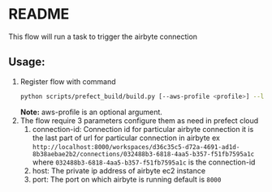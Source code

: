 # README #

This flow will run a task to trigger the airbyte connection

## Usage:

1. Register flow with command
   ```bash
   python scripts/prefect_build/build.py [--aws-profile <profile>] --labels <labels> --s3-bucket <S3 bucket name> --flows flows/test_project/airbyte_connection/flow.py
   ```
   **Note:** aws-profile is an optional argument.
2. The flow require 3 parameters configure them as need in prefect cloud
    1. connection-id: Connection id for particular airbyte connection it is the last part of url for particular
       connection in airbyte
       ex `http://localhost:8000/workspaces/d36c35c5-d72a-4691-ad1d-8b38aebae2b2/connections/032488b3-6818-4aa5-b357-f51fb7595a1c`
       where `032488b3-6818-4aa5-b357-f51fb7595a1c` is the connection-id
    2. host: The private ip address of airbyte ec2 instance
    3. port: The port on which airbyte is running default is `8000`
